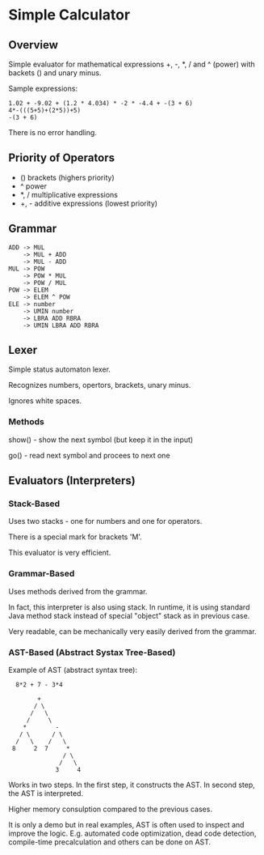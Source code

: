 # Simple Calculator

## Overview

Simple evaluator for mathematical expressions +, -, *, / and ^ (power) with backets () and unary minus. 

Sample expressions:
```
1.02 + -9.02 + (1.2 * 4.034) * -2 * -4.4 + -(3 + 6)
4*-(((5+5)+(2*5))+5)
-(3 + 6)
```

There is no error handling.

## Priority of Operators 
- () brackets (highers priority)
- ^ power 
- *, / multiplicative expressions
- +, - additive expressions (lowest priority)

## Grammar
```
ADD -> MUL
    -> MUL + ADD
    -> MUL - ADD
MUL -> POW
    -> POW * MUL
    -> POW / MUL
POW -> ELEM
    -> ELEM ^ POW
ELE -> number
    -> UMIN number
    -> LBRA ADD RBRA
    -> UMIN LBRA ADD RBRA
```

## Lexer

Simple status automaton lexer.

Recognizes numbers, opertors, brackets, unary minus. 

Ignores white spaces. 

### Methods

show() - show the next symbol (but keep it in the input)

go() - read next symbol and procees to next one


## Evaluators (Interpreters)

### Stack-Based

Uses two stacks - one for numbers and one for operators.

There is a special mark for brackets 'M'.

This evaluator is very efficient.

### Grammar-Based

Uses methods derived from the grammar. 

In fact, this interpreter is also using stack. In runtime, it is using standard Java method stack instead of special "object" stack as in previous case.  

Very readable, can be mechanically very easily derived from the grammar.


### AST-Based (Abstract Systax Tree-Based)

Example of AST (abstract syntax tree):
```text
  8*2 + 7 - 3*4

        +
       / \
      /   \
     /     \
    *        -
   / \      / \
  /   \    /   \
 8     2  7     *
               / \
              /   \
             3     4
```

Works in two steps. In the first step, it constructs the AST. In second step, the AST is interpreted. 

Higher memory consulption compared to the previous cases. 

It is only a demo but in real examples, AST is often used to inspect and improve the logic. E.g. automated code optimization, dead code detection, compile-time precalculation and others can be done on AST. 







## 
